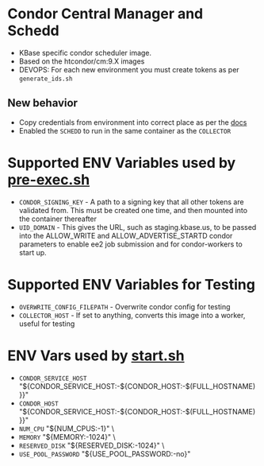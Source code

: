 # Condor Central Manager and Schedd

* KBase specific condor scheduler image.
* Based on the htcondor/cm:9.X images
* DEVOPS: For each new environment you must create tokens as per `generate_ids.sh`


## New behavior
* Copy credentials from environment into correct place as per the [docs](https://github.com/htcondor/htcondor/tree/main/build/docker/services#providing-additional-configuration)
* Enabled the `SCHEDD` to run in the same container as the `COLLECTOR` 

# Supported ENV Variables used by [pre-exec.sh](deployment/bin/pre-exec.sh)
- `CONDOR_SIGNING_KEY` - A path to a signing key that all other tokens are validated from. This must be created one time, and then mounted into the container thereafter
- `UID_DOMAIN` - This gives the URL, such as staging.kbase.us, to be passed into the ALLOW_WRITE and ALLOW_ADVERTISE_STARTD condor parameters to enable ee2 job submission and for condor-workers to start up.

# Supported ENV Variables for Testing
- `OVERWRITE_CONFIG_FILEPATH` - Overwrite condor config for testing
- `COLLECTOR_HOST` - If set to anything, converts this image into a worker, useful for testing

 
 
# ENV Vars used by [start.sh](https://github.com/htcondor/htcondor/blob/fa22cbcdc2c66c63d1f5a78a45606125aa44e165/build/docker/services-rhel/base/start.sh)

* `CONDOR_SERVICE_HOST` "${CONDOR_SERVICE_HOST:-${CONDOR_HOST:-\$(FULL_HOSTNAME)}}" 
* `CONDOR_HOST` "${CONDOR_SERVICE_HOST:-${CONDOR_HOST:-\$(FULL_HOSTNAME)}}" 
* `NUM_CPU` "${NUM_CPUS:-1}" \
* `MEMORY` "${MEMORY:-1024}" \
* `RESERVED_DISK` "${RESERVED_DISK:-1024}" \
* `USE_POOL_PASSWORD` "${USE_POOL_PASSWORD:-no}"

